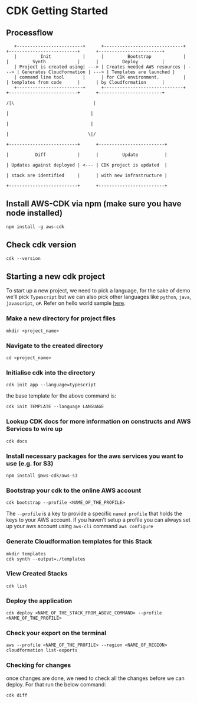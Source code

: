 # CDK Getting Started

## Processflow

```
   +-------------------------+      +------------------------------+      +--------------------------+      +------------------------+
   |         Init            |      |         Bootstrap            |      |         Synth            |      |         Deploy         |
   | Project is created using| ---> | Creates needed AWS resources | ---> | Generates Cloudformation | ---> | Templates are launched |
   | command line tool       |      | for CDK environment.         |      | templates from code      |      | by Cloudformation      |
   +-------------------------+      +------------------------------+      +--------------------------+      +------------------------+
                                                                                       /|\                              |
                                                                                        |                               |
                                                                                        |                               |
                                                                                        |                              \|/
                                                                          +--------------------------+      +-------------------------+
                                                                          |          Diff            |      |         Update          |
                                                                          | Updates against deployed | <--- | CDK project is updated  |
                                                                          | stack are identified     |      | with new infrastructure |
                                                                          +--------------------------+      +-------------------------+
```


## Install AWS-CDK via npm (make sure you have node installed)
```
npm install -g aws-cdk
```

## Check cdk version
```
cdk --version
```

## Starting a new cdk project
To start up a new project, we need to pick a language, for the sake of demo we'll pick `Typescript` but we can also pick other languages like `python`, `java`, `javascript`, `c#`. Refer on hello world sample [here](https://docs.aws.amazon.com/cdk/latest/guide/hello_world.html).

### Make a new directory for project files
```
mkdir <project_name> 
```

### Navigate to the created directory
```
cd <project_name> 
```

### Initialise cdk into the directory
```
cdk init app --language=typescript
```

the base template for the above command is:
```
cdk init TEMPLATE --language LANGUAGE
```

### Lookup CDK docs for more information on constructs and AWS Services to wire up
```
cdk docs
```

### Install necessary packages for the aws services you want to use (e.g. for S3)
```
npm install @aws-cdk/aws-s3
```

### Bootstrap your cdk to the online AWS account
```
cdk bootstrap --profile <NAME_OF_THE_PROFILE>
```
The `--profile` is a key to provide a specific `named profile` that holds the keys to your AWS account. If you haven’t setup a profile you can always set up your aws account using `aws-cli` command `aws configure`

### Generate Cloudformation templates for this Stack
```
mkdir templates
cdk synth --output=./templates
```

### View Created Stacks
```
cdk list
```

### Deploy the application
```
cdk deploy <NAME_OF_THE_STACK_FROM_ABOVE_COMMAND> --profile <NAME_OF_THE_PROFILE> 
```
### Check your export on the terminal
```
aws --profile <NAME_OF_THE_PROFILE> --region <NAME_OF_REGION> cloudformation list-exports
```

### Checking for changes
once changes are done, we need to check all the changes before we can deploy. For that run the below command:
```
cdk diff
```

